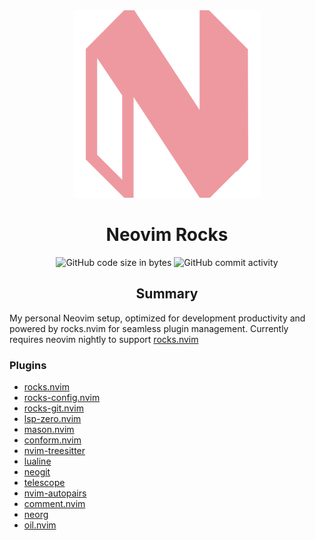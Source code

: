 <div align="center">
<img src="res/neovim.svg" />

# Neovim Rocks

![GitHub code size in bytes](https://img.shields.io/github/languages/code-size/tuffgniuz/solomon?style=for-the-badge&labelColor=%23181926&color=%23eed49f)
![GitHub commit activity](https://img.shields.io/github/commit-activity/m/tuffgniuz/solomon?style=for-the-badge&labelColor=%23181926&color=%23a6da95)

## Summary
</div>

My personal Neovim setup, optimized for development productivity and powered by rocks.nvim for seamless plugin management. Currently requires neovim nightly to support [rocks.nvim](https://github.com/nvim-neorocks/rocks.nvim)

### Plugins

- [rocks.nvim](https://github.com/nvim-neorocks/rocks.nvim)
- [rocks-config.nvim](https://github.com/nvim-neorocks/rocks-config.nvim)
- [rocks-git.nvim](https://github.com/nvim-neorocks/rocks-git.nvim)
- [lsp-zero.nvim](https://github.com/VonHeikemen/lsp-zero.nvim)
- [mason.nvim](https://github.com/williamboman/mason.nvim)
- [conform.nvim](https://github.com/stevearc/conform.nvim)
- [nvim-treesitter](https://github.com/nvim-treesitter/nvim-treesitter)
- [lualine](https://github.com/nvim-lualine/lualine.nvim)
- [neogit](https://github.com/NeogitOrg/neogit)
- [telescope](https://github.com/nvim-telescope/telescope.nvim)
- [nvim-autopairs](https://github.com/windwp/nvim-autopairs)
- [comment.nvim](https://github.com/numToStr/Comment.nvim)
- [neorg](https://github.com/nvim-neorg/neorg)
- [oil.nvim](https://github.com/stevearc/oil.nvim)
